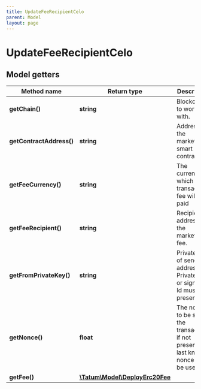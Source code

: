 ```yaml
---
title: UpdateFeeRecipientCelo
parent: Model
layout: page
---
```


# UpdateFeeRecipientCelo

## Model getters

Method name | Return type | Description | Notes
------------ | ------------- | ------------- | -------------
**getChain()** | **string** | Blockchain to work with. | ex.: `CELO`
**getContractAddress()** | **string** | Address of the marketplace smart contract. | ex.: `0x687422eEA2cB73B5d3e242bA5456b782919AFc85`
**getFeeCurrency()** | **string** | The currency in which the transaction fee will be paid | ex.: `null`
**getFeeRecipient()** | **string** | Recipient address of the marketplace fee. | ex.: `0x687422eEA2cB73B5d3e242bA5456b782919AFc85`
**getFromPrivateKey()** | **string** | Private key of sender address. Private key, or signature Id must be present. | ex.: `0x05e150c73f1920ec14caa1e0b6aa09940899678051a78542840c2668ce5080c2`
**getNonce()** | **float** | The nonce to be set to the transaction; if not present, the last known nonce will be used | ex.: `1` [optional]
**getFee()** | [**\Tatum\Model\DeployErc20Fee**](../DeployErc20Fee) |  | ex.: `null` [optional]

